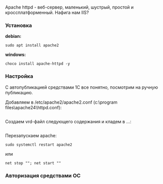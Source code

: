 Apache httpd - веб-сервер, маленький, шустрый, простой и кроссплатформенный. Нафига нам IIS?

### Установка  
**debian:**  
```
sudo apt install apache2
```
**windows:**  
```
choco install apache-httpd -y
```

### Настройка
С автопубликацией средствами 1С все понятно, посмотрим на ручную публикацию.

Добавляем в /etc/apache2/apache2.conf (c:\program files\apache24\httpd.conf):
```
```
Создаем vrd-файл следующего содержания и кладем в ...:
```
```

Перезапускаем apache:  
```
sudo systemctl restart apache2
```
или 
```
net stop ""; net start ""
```


### Авторизация средствами ОС
